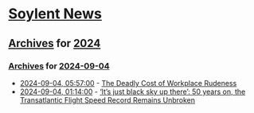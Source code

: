 # [Soylent News](../../../README.md)

## [Archives](../../index.md) for [2024](../index.md)

### [Archives](../../index.md) for [2024-09-04](index.md)

* [2024-09-04, 05:57:00](https://soylentnews.org/article.pl?sid=24/09/03/088217&from=rss) - [The Deadly Cost of Workplace Rudeness](https://soylentnews.org/article.pl?sid=24/09/03/088217&from=rss)
* [2024-09-04, 01:14:00](https://soylentnews.org/article.pl?sid=24/09/03/085232&from=rss) - [‘It’s just black sky up there’: 50 years on, the Transatlantic Flight Speed Record Remains Unbroken](https://soylentnews.org/article.pl?sid=24/09/03/085232&from=rss)

